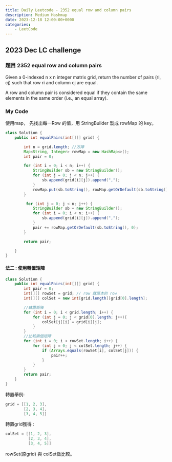 ```yaml
---
title: Daily Leetcode - 2352 equal row and column pairs
description: Medium Hashmap
date: 2023-12-18 12:00:00+0000
categories:
    - LeetCode
---
```


##  2023 Dec LC challenge


### 題目 2352 equal row and column pairs

Given a 0-indexed n x n integer matrix grid, return the number of pairs (ri, cj) such that row ri and column cj are equal.

A row and column pair is considered equal if they contain the same elements in the same order (i.e., an equal array).

### My Code


使用map，
先找出每一Row 的值，用 StringBuilder 製成 rowMap 的 key。 

```java
class Solution {
    public int equalPairs(int[][] grid) {

        int n = grid.length; //方陣
        Map<String, Integer> rowMap = new HashMap<>();
        int pair = 0;

        for (int i = 0; i < n; i++) {
            StringBuilder sb = new StringBuilder();
            for (int j = 0; j < n; j++) {
                sb.append(grid[i][j]).append(",");
            }
            rowMap.put(sb.toString(), rowMap.getOrDefault(sb.toString(), 0) + 1);
        }

         for (int j = 0; j < n; j++) {
            StringBuilder sb = new StringBuilder();
            for (int i = 0; i < n; i++) {
                sb.append(grid[i][j]).append(",");
            }
            pair += rowMap.getOrDefault(sb.toString(), 0);
        }

        return pair;

    }
}
```

#### 法二 : 使用轉置矩陣

```java
class Solution {
    public int equalPairs(int[][] grid) {
        int pair = 0;
        int[][] rowSet = grid; // row 就原本的 row
        int[][] colSet = new int[grid.length][grid[0].length];

        //轉置矩陣
        for (int i = 0; i < grid.length; i++) {
            for (int j = 0; j < grid[0].length; j++){
                colSet[j][i] = grid[i][j];
            }
        }
        //比較兩個矩陣
        for (int i = 0; i < rowSet.length; i++) {
            for (int j = 0; j < colSet.length; j++) {
                if (Arrays.equals(rowSet[i], colSet[j])) {
                    pair++;
                }
            }
        }
        return pair;
    }
}
```

轉置舉例:

```java
grid = [[1, 2, 3],
        [2, 3, 4],
        [3, 4, 5]]

```
轉置grid獲得 : 
```java
colSet = [[1, 2, 3],
          [2, 3, 4],
          [3, 4, 5]]
```
rowSet(原grid) 與 colSet做比較。 

